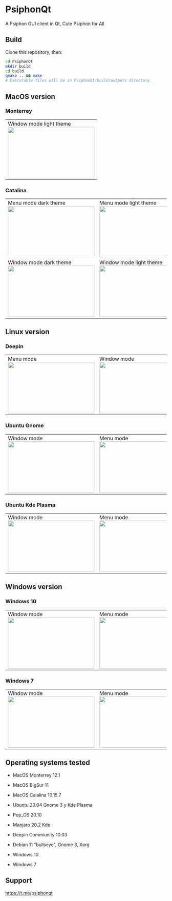 
# PsiphonQt
A Psiphon GUI client in Qt, Cute Psiphon for All

## Build

Clone this repository, then:
```sh
cd PsiphonQt
mkdir build
cd build
qmake .. && make
# Executable files will be in PsiphonQt/build/outputs directory
```

## MacOS version

### Monterrey
<table>
    <td >
          Window mode light theme<br/>
<img height="160"  width="270"  src="https://raw.githubusercontent.com/rsanjuan87/PsiphonQt/main/screencaps/MacOS_Monterrey.jpg"/>
        </td>
    </table>
    
### Catalina
<table>
    <tr>
    </tr>
    <tr>
        <td>
          Menu mode dark theme<br/>
<img height="160" width="270" src="https://raw.githubusercontent.com/rsanjuan87/PsiphonQt/main/screencaps/MacOS_menuMode.jpg"/>
        </td>
        <td >
          Menu mode light theme<br/>
<img height="160"  width="270" src="https://raw.githubusercontent.com/rsanjuan87/PsiphonQt/main/screencaps/MacOS_menuMode_light.jpg"/>
        </td>
        </tr>
        <tr>
        <td >
          Window mode dark theme<br/>
<img height="160"  width="270" src="https://raw.githubusercontent.com/rsanjuan87/PsiphonQt/main/screencaps/MacOS_windowMode.jpg"/>
        </td>
        <td >
          Window mode light theme<br/>
<img height="160"  width="270"  src="https://raw.githubusercontent.com/rsanjuan87/PsiphonQt/main/screencaps/MacOS_windowMode_light.jpg"/>
        </td>
    </tr>
  </table>
  
## Linux version
### Deepin
<table>
    <tr>
        <td>
          Menu mode<br/>
<img height="160"  width="270"  src="https://raw.githubusercontent.com/rsanjuan87/PsiphonQt/main/screencaps/Deepin_MenuMode.jpg"/>
        </td>
        <td >
          Window mode<br/>
<img height="160"  width="270" src="https://raw.githubusercontent.com/rsanjuan87/PsiphonQt/main/screencaps/Deepin_WindowMode.jpg"/>
        </td>
    </tr>
  </table>
  
### Ubuntu Gnome
<table>
    <tr>
        <td>
          Window mode<br/>
<img height="160"  width="270"  src="https://raw.githubusercontent.com/rsanjuan87/PsiphonQt/main/screencaps/Ubuntu_windowMode.jpg"/>
        </td>
        <td >
          Menu mode<br/>
<img height="160" width="270"  src="https://raw.githubusercontent.com/rsanjuan87/PsiphonQt/main/screencaps/Ubuntu_menuMode.jpg"/>
        </td>
        <td >
          Tray Menu<br/>
<img height="160" width="270"  src="https://raw.githubusercontent.com/rsanjuan87/PsiphonQt/main/screencaps/Ubuntu_trayMenu.jpg"/>
        </td>
    </tr>
  </table>
  
  ### Ubuntu Kde Plasma
<table>
    <tr>
        <td>
          Window mode<br/>
<img height="160" width="270"   src="https://raw.githubusercontent.com/rsanjuan87/PsiphonQt/main/screencaps/Plasma_windowMode.jpg"/>
        </td>
        <td >
          Menu mode<br/>
<img height="160" width="270"  src="https://raw.githubusercontent.com/rsanjuan87/PsiphonQt/main/screencaps/Plasma_menuMode.jpg"/>
        </td>
    </tr>
  </table>
  
## Windows version
### Windows 10
<table>
    <tr>
        <td>
          Window mode<br/>
<img height="160" width="270"   src="https://raw.githubusercontent.com/rsanjuan87/PsiphonQt/main/screencaps/Windows10_windowMode.jpg"/>
        </td>
        <td >
          Menu mode<br/>
<img height="160"  width="270" src="https://raw.githubusercontent.com/rsanjuan87/PsiphonQt/main/screencaps/Windows10_menuMode.jpg"/>
        </td>
        <td >
          Menu mode light<br/>
<img height="160"  width="270" src="https://raw.githubusercontent.com/rsanjuan87/PsiphonQt/main/screencaps/Windows10_menuMode_light.jpg"/>
        </td>
    </tr>
  </table>
  
  ### Windows 7
<table>
    <tr>
        <td>
          Window mode<br/>
<img height="160"  width="270"  src="https://raw.githubusercontent.com/rsanjuan87/PsiphonQt/main/screencaps/Windows7_windowMode.jpg"/>
        </td>
        <td >
          Menu mode<br/>
<img height="160" width="270"  src="https://raw.githubusercontent.com/rsanjuan87/PsiphonQt/main/screencaps/Windows7_menuMode.jpg"/>
        </td>
    </tr>
  </table>
  
  ## Operating systems tested 
  
  - MacOS Monterrey 12.1
  - MacOS BigSur 11
  - MacOS Calalina 10.15.7
  
  - Ubuntu 20.04 Gnome 3 y Kde Plasma
  - Pop_OS 20.10
  - Manjaro 20.2 Kde 
  - Deepin Commiunity 10.03
  - Debian 11 "bullseye", Gnome 3, Xorg
  
  - Windows 10
  - Windows 7
 ## Support 
  
  https://t.me/psiphonqt
